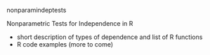 nonparamindeptests

Nonparametric Tests for Independence in R

 - short description of types of dependence and list of R functions
 - R code examples (more to come)
